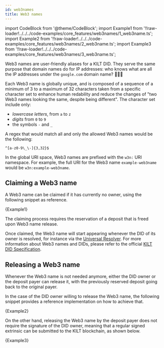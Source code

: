 ```yaml
---
id: web3names
title: Web3 names
---
```

import CodeBlock from '@theme/CodeBlock';
import Example1 from '!!raw-loader!../../../code-examples/core_features/web3names/1_web3name.ts';
import Example2 from '!!raw-loader!../../../code-examples/core_features/web3names/2_web3name.ts';
import Example3 from '!!raw-loader!../../../code-examples/core_features/web3names/3_web3name.ts';

Web3 names are user-friendly aliases for a KILT DID.
They serve the same purpose that domain names do for IP addresses: who knows what are all the IP addresses under the `google.com` domain name? 🤷🏽‍♀️

Each Web3 name is globally unique, and is composed of a sequence of a minimum of 3 to a maximum of 32 characters taken from a specific character set to enhance human redability and reduce the changes of "two Web3 names looking the same, despite being different".
The character set include only:
- *lowercase letters*, from `a` to `z`
- *digits* from `0` to `9`
- the symbols `-` and `_`

A regex that would match all and only the allowed Web3 names would be the following:

```
^[a-z0-9\_\-]{3,32}$
```

In the global URI space, Web3 names are prefixed with the `w3n:` URI namespace. 
For example, the full URI for the Web3 name `example-web3name` would be `w3n:example-web3name`.

## Claiming a Web3 name

A Web3 name can be claimed if it has currently no owner, using the following snippet as reference.

<CodeBlock className="language-js">
  {Example1}
</CodeBlock>

The claiming process requires the reservation of a deposit that is freed upon Web3 name release.

Once claimed, the Web3 name will start appearing whenever the DID of its owner is resolved, for instance via the [Universal Resolver](https://dev.uniresolver.io/#did:kilt:4pZGzLSybfMsxB1DcpFNYmnqFv5QihbFb1zuSuuATqjRQv2g). For more information about Web3 names and DIDs, please refer to the official [KILT DID Specification](https://github.com/KILTprotocol/kilt-did-driver/blob/master/docs/did-spec/spec.md).

## Releasing a Web3 name

Whenever the Web3 name is not needed anymore, either the DID owner or the deposit payer can release it, with the previously reserved deposit going back to the original payer.

In the case of the DID owner willing to release the Web3 name, the following snippet provides a reference implementation on how to achieve that.

<CodeBlock className="language-js">
  {Example2}
</CodeBlock>

On the other hand, releasing the Web3 name by the deposit payer does not require the signature of the DID owner, meaning that a regular signed extrinsic can be submitted to the KILT blockchain, as shown below.

<CodeBlock className="language-js">
  {Example3}
</CodeBlock>